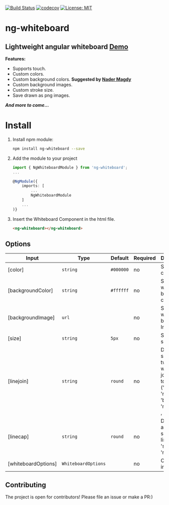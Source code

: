 [![Build Status](https://travis-ci.org/mostafazke/ng-whiteboard.svg?branch=master)](https://travis-ci.org/mostafazke/ng-whiteboard) [![codecov](https://codecov.io/gh/mostafazke/ng-whiteboard/branch/master/graph/badge.svg)](https://codecov.io/gh/mostafazke/ng-whiteboard) [![License: MIT](https://img.shields.io/badge/License-MIT-blue.svg)](https://opensource.org/licenses/MIT)

# ng-whiteboard

## Lightweight angular whiteboard [Demo](https://mostafazke.github.io/ng-whiteboard/ 'ng-whiteboard Demo')

**Features:**

- Supports touch.
- Custom colors.
- Custom background colors. **Suggested by [Nader Magdy](https://github.com/nader-magdy 'Nader Magdy')**
- Custom background images.
- Custom stroke size.
- Save drawn as png images.

***And more to come*...**

# Install

1. Install npm module:

   ```bash
   npm install ng-whiteboard --save
   ```

2. Add the module to your project

   ```typescript
   import { NgWhiteboardModule } from 'ng-whiteboard';
   ...

   @NgModule({
       imports: [
           ...
           NgWhiteboardModule
       ]
       ...
   )}
   ```

3. Insert the Whiteboard Component in the html file.

   ```html
   <ng-whiteboard></ng-whiteboard>
   ```

## Options

| Input               | Type                | Default   | Required | Description                                                 |
| ------------------- | ------------------- | --------- | -------- | ----------------------------------------------------------- |
| [color]             | `string`            | `#000000` | no       | Set brush color                                             |
| [backgroundColor]   | `string`            | `#ffffff` | no       | Set whiteboard background color                             |
| [backgroundImage]   | `url`               |           | no       | Set whiteboard background Image                             |
| [size]              | `string`            | `5px`     | no       | Set brush size                                              |
| [linejoin]          | `string`            | `round`   | no       | Define the shape of two lines when joined together ('miter' , 'round' , 'bevel' , 'miter-clip' , 'arcs') |
| [linecap]           | `string`            | `round`   | no       | Define start and end shape of line ('butt', 'square' , 'round') |
| [whiteboardOptions] | `WhiteboardOptions` |           | no       | Object of all inputs                                        |

## Contributing

The project is open for contributors! Please file an issue or make a PR:)
